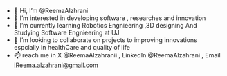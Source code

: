 - 👋 Hi, I’m @ReemaAlzhrani
- 👀 I’m interested in developing software , researches and innovation
- 🌱 I’m currently learning Robotics Engnieering ,3D designing And Studying Software Engnieering at UJ 
- 💞️ I’m looking to collaborate on projects to improving innovations espcially in healthCare and quality of life 
- 📫 reach me in X @ReemaAlzahranii , LinkedIn @ReemaAlzahrani , Email iReema.alzahrani@gmail.com

